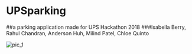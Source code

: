 # UPSparking
##a parking application made for UPS Hackathon 2018
###Isabella Berry, Rahul Chandran, Anderson Huh, Milind Patel, Chloe Quinto


![pic_1](https://user-images.githubusercontent.com/29359882/42674280-157e7e5e-863d-11e8-95f6-9db1a8e74dc5.png)
